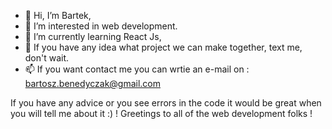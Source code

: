 - 👋 Hi, I’m Bartek,
- 👀 I’m interested in web development.
- 🌱 I’m currently learning React Js, 
- 💞️ If you have any idea what project we can make together, text me, don't wait.
- 📫 If you want contact me you can wrtie an e-mail on : bartosz.benedyczak@gmail.com


If you have any advice or you see errors in the code it would be great when you will tell me about it :) !
Greetings to all of the web development folks !

